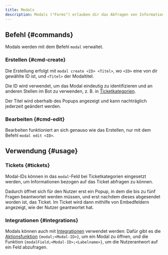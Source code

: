 ```yaml
---
title: Modals
description: Modals ("Forms") erlauben dir das Abfragen von Informationen, z. B. in Tickets, durch Popups in Discord.
---
```


## Befehl {#commands}

Modals werden mit dem Befehl `modal` verwaltet.

### Erstellen {#cmd-create}

Die Erstellung erfolgt mit `modal create <ID> <Titel>`, wo `<ID>` eine von dir gewählte ID ist, und `<Titel>` der Modaltitel.

Die ID wird verwendet, um das Modal eindeutig zu identifizieren und an anderen Stellen im Bot zu verwenden, z. B. in [Ticketkategorien](/tickets/general).

Der Titel wird oberhalb des Popups angezeigt und kann nachträglich jederzeit geändert werden.

### Bearbeiten {#cmd-edit}

Bearbeiten funktioniert an sich genauso wie das Erstellen, nur mit dem Befehl `modal edit <ID>`.

## Verwendung {#usage}

### Tickets {#tickets}

Modal-IDs können in das `modal`-Feld bei Ticketkategorien eingesetzt werden, um Informationen bezogen auf das Ticket abfragen zu können.

Dadurch öffnet sich für den Nutzer erst ein Popup, in dem die bis zu fünf Fragen beantwortet werden müssen, und erst nachdem dieses abgesendet worden ist, das Ticket.
Im Ticket wird dann mithilfe von Embedfeldern angezeigt, wie der Nutzer geantwortet hat.

### Integrationen {#integrations}

Modals können auch mit [Integrationen](/integrations) verwendet werden: Dafür gibt es die [Aktionsfunktion](/action-functions/misc) `{modal;<Modal-ID>}`, um ein Modal zu öffnen, und die Funktion `{modalField;<Modal-ID>;<Labelname>}`, um die Nutzerantwort auf ein Feld abzufragen.
